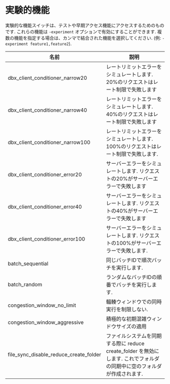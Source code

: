 # 実験的機能

実験的な機能スイッチは、テストや早期アクセス機能にアクセスするためのものです. これらの機能は `-experiment` オプションで有効にすることができます. 複数の機能を指定する場合は、カンマで結合された機能を選択してください. (例: `-experiment feature1,feature2`).

| 名前                                   | 説明                                                                                                                    |
|----------------------------------------|-------------------------------------------------------------------------------------------------------------------------|
| dbx_client_conditioner_narrow20        | レートリミットエラーをシミュレートします. 20%のリクエストはレート制限で失敗します                                       |
| dbx_client_conditioner_narrow40        | レートリミットエラーをシミュレートします. 40%のリクエストはレート制限で失敗します                                       |
| dbx_client_conditioner_narrow100       | レートリミットエラーをシミュレートします. 100%のリクエストはレート制限で失敗します.                                     |
| dbx_client_conditioner_error20         | サーバーエラーをシミュレートします. リクエストの20%がサーバーエラーで失敗します                                         |
| dbx_client_conditioner_error40         | サーバーエラーをシミュレートします. リクエストの40%がサーバーエラーで失敗します                                         |
| dbx_client_conditioner_error100        | サーバーエラーをシミュレートします. リクエストの100%がサーバーエラーで失敗します.                                       |
| batch_sequential                       | 同じバッチIDで順次バッチを実行します.                                                                                   |
| batch_random                           | ランダムなバッチIDの順番でバッチを実行します.                                                                           |
| congestion_window_no_limit             | 輻輳ウィンドウでの同時実行を制限しない.                                                                                 |
| congestion_window_aggressive           | 積極的な初期混雑ウィンドウサイズの適用                                                                                  |
| file_sync_disable_reduce_create_folder | ファイルシステムを同期する際に reduce create_folder を無効にします. これでフォルダの同期中に空のフォルダが作成されます. |

